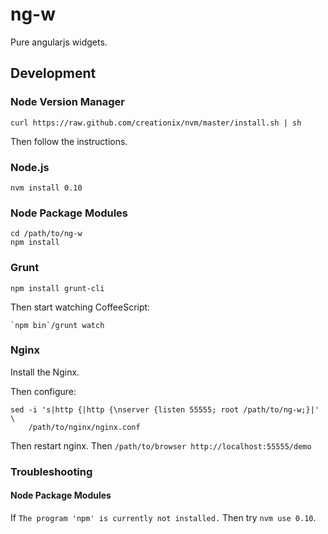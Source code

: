 ng-w
====

Pure angularjs widgets.

Development
-----------

### Node Version Manager

    curl https://raw.github.com/creationix/nvm/master/install.sh | sh

Then follow the instructions.

### Node.js

    nvm install 0.10

### Node Package Modules

    cd /path/to/ng-w
    npm install

### Grunt

    npm install grunt-cli

Then start watching CoffeeScript:

    `npm bin`/grunt watch

### Nginx

Install the Nginx.

Then configure:

    sed -i 's|http {|http {\nserver {listen 55555; root /path/to/ng-w;}|' \
        /path/to/nginx/nginx.conf

Then restart nginx.
Then `/path/to/browser http://localhost:55555/demo`

### Troubleshooting

#### Node Package Modules

If `The program 'npm' is currently not installed.`
Then try `nvm use 0.10`.

